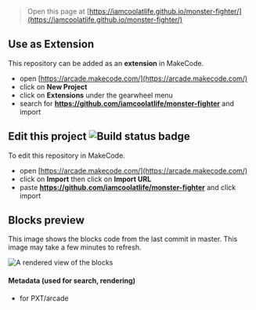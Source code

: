  


> Open this page at [https://iamcoolatlife.github.io/monster-fighter/](https://iamcoolatlife.github.io/monster-fighter/)

## Use as Extension

This repository can be added as an **extension** in MakeCode.

* open [https://arcade.makecode.com/](https://arcade.makecode.com/)
* click on **New Project**
* click on **Extensions** under the gearwheel menu
* search for **https://github.com/iamcoolatlife/monster-fighter** and import

## Edit this project ![Build status badge](https://github.com/iamcoolatlife/monster-fighter/workflows/MakeCode/badge.svg)

To edit this repository in MakeCode.

* open [https://arcade.makecode.com/](https://arcade.makecode.com/)
* click on **Import** then click on **Import URL**
* paste **https://github.com/iamcoolatlife/monster-fighter** and click import

## Blocks preview

This image shows the blocks code from the last commit in master.
This image may take a few minutes to refresh.

![A rendered view of the blocks](https://github.com/iamcoolatlife/monster-fighter/raw/master/.github/makecode/blocks.png)

#### Metadata (used for search, rendering)

* for PXT/arcade
<script src="https://makecode.com/gh-pages-embed.js"></script><script>makeCodeRender("{{ site.makecode.home_url }}", "{{ site.github.owner_name }}/{{ site.github.repository_name }}");</script>
